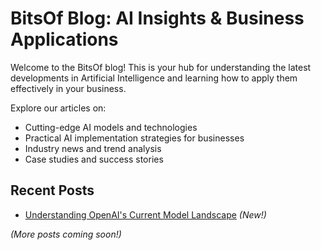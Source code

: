 # BitsOf Blog: AI Insights & Business Applications

Welcome to the BitsOf blog! This is your hub for understanding the latest developments in Artificial Intelligence and learning how to apply them effectively in your business.

Explore our articles on:

*   Cutting-edge AI models and technologies
*   Practical AI implementation strategies for businesses
*   Industry news and trend analysis
*   Case studies and success stories

## Recent Posts

*   [Understanding OpenAI's Current Model Landscape](/blog/openai-models-explained) *(New!)*

*(More posts coming soon!)* 